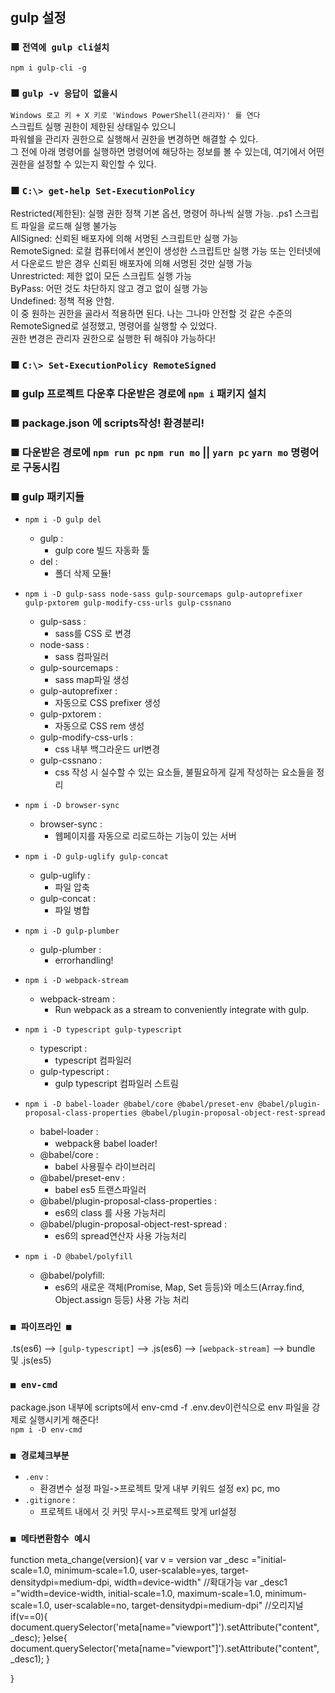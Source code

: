 ## gulp 설정

### ■ `전역에 gulp cli설치`
`npm i gulp-cli -g`

### ■ `gulp -v 응답이 없을시`
`Windows 로고 키 + X 키로 'Windows PowerShell(관리자)' 를 연다`<br />
스크립트 실행 권한이 제한된 상태일수 있으니<br />
파워쉘을 관리자 권한으로 실행해서 권한을 변경하면 해결할 수 있다. <br />
그 전에 아래 명령어를 실행하면 명령어에 해당하는 정보를 볼 수 있는데, 여기에서 어떤 권한을 설정할 수 있는지 확인할 수 있다.

### ■ `C:\> get-help Set-ExecutionPolicy`
Restricted(제한된): 실행 권한 정책 기본 옵션, 명령어 하나씩 실행 가능. .ps1 스크립트 파일을 로드해 실행 불가능<br />
AllSigned: 신뢰된 배포자에 의해 서명된 스크립트만 실행 가능<br />
RemoteSigned: 로컬 컴퓨터에서 본인이 생성한 스크립트만 실행 가능 또는 인터넷에서 다운로드 받은 경우 신뢰된 배포자에 의해 서명된 것만 실행 가능<br />
Unrestricted: 제한 없이 모든 스크립트 실행 가능<br />
ByPass: 어떤 것도 차단하지 않고 경고 없이 실행 가능<br />
Undefined: 정책 적용 안함.<br />
이 중 원하는 권한을 골라서 적용하면 된다. 나는 그나마 안전할 것 같은 수준의 RemoteSigned로 설정했고, 명령어를 실행할 수 있었다. <br />
권한 변경은 관리자 권한으로 실행한 뒤 해줘야 가능하다!

### ■ `C:\> Set-ExecutionPolicy RemoteSigned`

### ■ gulp 프로젝트 다운후 다운받은 경로에 `npm i` 패키지 설치

### ■ package.json 에 scripts작성! 환경분리!

### ■ 다운받은 경로에 `npm run pc` `npm run mo` ||  `yarn pc` `yarn mo` 명령어로 구동시킴

### ■ gulp 패키지들
- `npm i -D gulp del`
	- gulp : 
   		- gulp core 빌드 자동화 툴
	- del : 
   		- 폴더 삭제 모듈!

- `npm i -D gulp-sass node-sass gulp-sourcemaps gulp-autoprefixer gulp-pxtorem gulp-modify-css-urls gulp-cssnano`
	- gulp-sass : 
		- sass를 CSS 로 변경
	- node-sass : 
		- sass 컴파일러
	- gulp-sourcemaps : 
		- sass map파일 생성
   	- gulp-autoprefixer : 
	   - 자동으로 CSS prefixer 생성
   	- gulp-pxtorem : 
	   - 자동으로 CSS rem 생성
	- gulp-modify-css-urls : 
		- css 내부 백그라운드 url변경
	- gulp-cssnano : 
		- css 작성 시 실수할 수 있는 요소들, 불필요하게 길게 작성하는 요소들을 정리

- `npm i -D browser-sync`
   	- browser-sync : 
	   - 웹페이지를 자동으로 리로드하는 기능이 있는 서버

- `npm i -D gulp-uglify gulp-concat`
   	- gulp-uglify : 
	   - 파일 압축
	- gulp-concat : 
		- 파일 병합

- `npm i -D gulp-plumber`
   	- gulp-plumber : 
	   - errorhandling!

- `npm i -D webpack-stream`
   	- webpack-stream : 
		- Run webpack as a stream to conveniently integrate with gulp.


- `npm i -D typescript gulp-typescript`
	- typescript : 
		- typescript 컴파일러
	- gulp-typescript : 
		- gulp typescript 컴파일러 스트림


- `npm i -D babel-loader @babel/core @babel/preset-env @babel/plugin-proposal-class-properties @babel/plugin-proposal-object-rest-spread`
	- babel-loader :
		- webpack용 babel loader!
   	- @babel/core : 
		- babel 사용필수 라이브러리
	- @babel/preset-env :
		- babel es5 트랜스파일러
	- @babel/plugin-proposal-class-properties :
		- es6의 class 를 사용 가능처리
	- @babel/plugin-proposal-object-rest-spread :
		- es6의 spread연산자 사용 가능처리

- `npm i -D @babel/polyfill`
	- @babel/polyfill: 
		- es6의 새로운 객체(Promise, Map, Set 등등)와 메소드(Array.find, Object.assign 등등) 사용 가능 처리

### `■ 파이프라인 ■`
.ts(es6) --> `[gulp-typescript]` --> .js(es6) --> `[webpack-stream]` --> bundle 및 .js(es5)


### `■ env-cmd`
package.json 내부에 scripts에서 env-cmd -f .env.dev이런식으로 env 파일을 강제로 실행시키게 해준다!<br/>
`npm i -D env-cmd`

### `■ 경로체크부분`
- `.env` : 
	- 환경변수 설정 파일->프로젝트 맞게 내부 키워드 설정 ex) pc, mo 
- `.gitignore` : 
	- 프로젝트 내에서 깃 커밋 무시->프로젝트 맞게 url설정 


### `■ 메타변환함수 예시`
function meta_change(version){
	var v = version
	var _desc ="initial-scale=1.0, minimum-scale=1.0, user-scalable=yes, target-densitydpi=medium-dpi, width=device-width" //확대가능
	var _desc1 ="width=device-width, initial-scale=1.0, maximum-scale=1.0, minimum-scale=1.0, user-scalable=no, target-densitydpi=medium-dpi" //오리지널
	if(v==0){
		document.querySelector('meta[name="viewport"]').setAttribute("content", _desc);
	}else{
		document.querySelector('meta[name="viewport"]').setAttribute("content", _desc1);
	}
	
}